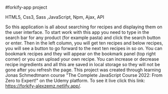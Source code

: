 #forkify-app project 

HTML5, Css3, Sass ,JavaScript, Npm, Ajax, API

So this application is all about searching for recipes and displaying them on the user interface. To start work with this app you need to type in the search bar for any product (for example pasta) and click the search button or enter. Then in the left column, you will get ten recipes and below recipes, you will see a button to go forward to the next ten recipes in so on. You can bookmark recipes and they will appear on the bookmark panel (top right corner) or you can upload your own recipe. You can increase or decrease recipe ingredients and all this are saved in local storage so they will not be gone after you refresh the page. This project was created through learning Jonas Schmedtmann course "The Complete JavaScript Course 2022: From Zero to Expert!" on the Udemy platform. To see it live click this link: https://forkify-alexzemz.netlify.app/.
